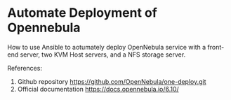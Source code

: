 # Automate Deployment of Opennebula

How to use Ansible to aotumately deploy OpenNebula service with a front-end server, two KVM Host servers, and a NFS storage server. 

References:
1. Github repository https://github.com/OpenNebula/one-deploy.git
2. Official documentation https://docs.opennebula.io/6.10/
